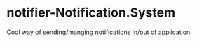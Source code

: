 notifier-Notification.System
=============================

Cool way of sending/manging notifications in/out of application
